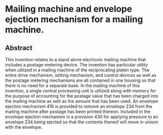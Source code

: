 # Mailing machine and envelope ejection mechanism for a mailing machine.

## Abstract
This invention relates to a stand alone electronic mailing machine that includes a postage metering device. The invention has particular utility when utilized in a mailing machine of the reciprocating platen type. The entire drive mechanism, setting mechanism, and control devices as well as the postage metering mechanisms are all contained in one housing so that there is no need for a separate base. In the mailing machine of this invention, a single central processing unit is utilized along with memory for the purpose of accounting for the postage value that has been charged into the mailing machine as well as the amount that has been used. An envelope ejection mechanism 416 is provided to remove an envelope 234 from the mailing machine after postage has been printed thereon. Included in the envelope ejection mechanism is a provision 430 for applying pressure to an envelope 234 being ejected so that the contents thereof will move in unison with the envelope.